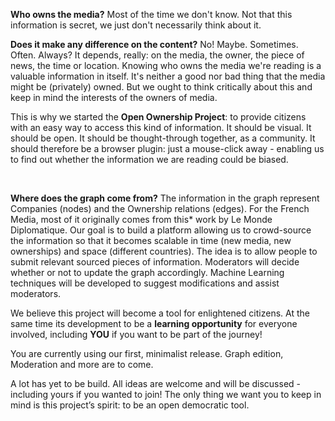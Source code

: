 **Who owns the media?** Most of the time we don't know. Not that this information is secret, we just don't necessarily think about it. 

**Does it make any difference on the content?** No! Maybe. Sometimes. Often. Always? It depends, really: on the media, the owner, the piece of news, the time or location. Knowing who owns the media we're reading is a valuable information in itself. It's neither a good nor bad thing that the media might be (privately) owned. But we ought to think critically about this and keep in mind the interests of the owners of media.


This is why we started the **Open Ownership Project**: to provide citizens with an easy way to access this kind of information. It should be visual. It should be open. It should be thought-through together, as a community. It should therefore be a browser plugin: just a mouse-click away - enabling us to find out whether the information we are reading could be biased. 

<br/>

**Where does the graph come from?** The information in the graph represent Companies (nodes) and the Ownership relations (edges). For the French Media, most of it originally comes from this*  work by Le Monde Diplomatique. Our goal is to build a platform allowing us to crowd-source the information so that it becomes scalable in time (new media, new ownerships) and space (different countries). The idea is to allow people to submit relevant sourced pieces of information. Moderators will decide whether or not to update the graph accordingly. Machine Learning techniques will be developed to suggest modifications and assist moderators.


We believe this project will become a tool for enlightened citizens. At the same time its development to be a **learning opportunity** for everyone involved, including **YOU** if you want to be part of the journey!


You are currently using our first, minimalist release. Graph edition, Moderation and more are to come.

A lot has yet to be build. All ideas are welcome and will be discussed - including yours if you wanted to join! The only thing we want you to keep in mind is this project’s spirit: to be an open democratic tool.

